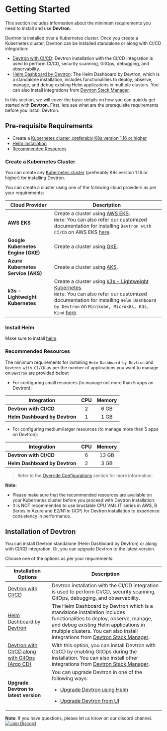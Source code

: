 # Getting Started
 
This section includes information about the minimum requirements you need to install and use **Devtron**.

Devtron is installed over a Kubernetes cluster. Once you create a Kubernetes cluster, Devtron can be installed standalone or along with CI/CD integration:

* [Devtron with CI/CD](../install/install-devtron-with-cicd.md): Devtron installation with the CI/CD integration is used to perform CI/CD, security scanning, GitOps, debugging, and observability.
* [Helm Dashboard by Devtron](../install/install-devtron.md): The Helm Dashboard by Devtron, which is a standalone installation, includes functionalities to deploy, observe, manage, and debug existing Helm applications in multiple clusters. You can also install integrations from [Devtron Stack Manager](../../user-guide/integrations/README.md).

In this section, we will cover the basic details on how you can quickly get started with **Devtron**.
First, lets see what are the prerequisite requirements before you install Devtron.

## Pre-requisite Requirements
* Create a [Kubernetes cluster, preferably K8s version 1.16 or higher](#create-a-kubernetes-cluster)
* [Helm Installation](https://helm.sh/docs/intro/install/)
* [Recommended Resources](#recommended-resources)


### Create a Kubernetes Cluster
 
You can create any [Kubernetes cluster](https://kubernetes.io/docs/tutorials/kubernetes-basics/create-cluster/) (preferably K8s version 1.16 or higher) for installing Devtron.

You can create a cluster using one of the following cloud providers as per your requirements:

| Cloud Provider | Description |
| --- | --- |
| **AWS EKS** | Create a cluster using [AWS EKS](https://docs.aws.amazon.com/eks/latest/userguide/getting-started-console.html). <br>`Note`: You can also refer our customized documentation for installing  `Devtron with CI/CD` on AWS EKS [here](https://github.com/devtron-labs/devtron/blob/b33a37bb608d07966c8f8b89e4f59287db873c6c/docs/setup/install/install-devtron-on-aws-eks.md).</br>  |
| **Google Kubernetes Engine (GKE)** | Create a cluster using [GKE](https://cloud.google.com/kubernetes-engine/). |
| **Azure Kubernetes Service (AKS)** | Create a cluster using [AKS](https://learn.microsoft.com/en-us/azure/aks/). | 
| **k3s - Lightweight Kubernetes** | Create a cluster using [k3s - Lightweight Kubernetes](https://devtron.ai/blog/deploy-your-applications-over-k3s-lightweight-kubernetes-in-no-time/).<br>`Note`: You can also refer our customized documentation for installing `Helm Dashboard by Devtron` on `Minikube, Microk8s, K3s, Kind` [here](../install/Install-devtron-on-Minikube-Microk8s-K3s-Kind.md).</br> | 



### Install Helm

Make sure to install [helm](https://helm.sh/docs/intro/install/).



### Recommended Resources

The minimum requirements for installing `Helm Dashboard by Devtron` and `Devtron with CI/CD` as per the number of applications you want to manage on `Devtron` are provided below:

* For configuring small resources (to manage not more than 5 apps on Devtron):

| Integration | CPU | Memory |
| --- | :---: | :---: |
| **Devtron with CI/CD** | 2 | 6 GB |
| **Helm Dashboard by Devtron** | 1 | 1 GB |

* For configuring medium/larger resources (to manage more than 5 apps on Devtron):

| Integration | CPU | Memory |
| --- | :---: | :---: |
| **Devtron with CI/CD** | 6 | 13 GB |
| **Helm Dashboard by Devtron** | 2 | 3 GB |

> Refer to the [Override Configurations](../install/override-default-devtron-installation-configs.md) section for more information.

**Note:**
* Please make sure that the recommended resources are available on your Kubernetes cluster before you proceed with Devtron installation.
* It is NOT recommended to use brustable CPU VMs (T series in AWS, B Series in Azure and E2/N1 in GCP) for Devtron installation to experience consistency in performance.
 

## Installation of Devtron

You can install Devtron standalone (Helm Dashboard by Devtron) or along with CI/CD integration. Or, you can upgrade Devtron to the latest version.

Choose one of the options as per your requirements:

| Installation Options | Description |
| --- | --- |
| [Devtron with CI/CD](../install/install-devtron-with-cicd.md) | Devtron installation with the CI/CD integration is used to perform CI/CD, security scanning, GitOps, debugging, and observability. |
| [Helm Dashboard by Devtron](../install/install-devtron.md) | The Helm Dashboard by Devtron which is a standalone installation includes functionalities to deploy, observe, manage, and debug existing Helm applications in multiple clusters. You can also install integrations from [Devtron Stack Manager](../../user-guide/integrations/README.md). |
| [Devtron with CI/CD along with GitOps (Argo CD)](../install/install-devtron-with-cicd-with-gitops.md) | With this option, you can install Devtron with CI/CD by enabling GitOps during the installation. You can also install other integrations from [Devtron Stack Manager](../../user-guide/integrations/README.md). |
| **Upgrade Devtron to latest version** | You can upgrade Devtron in one of the following ways:<ul><li>[Upgrade Devtron using Helm](../../setup/upgrade/README.md#upgrade-devtron-using-helm)</ul></li><ul><li>[Upgrade Devtron from UI](../../setup/upgrade/upgrade-devtron-ui.md)</ul></li> |

**Note**: If you have questions, please let us know on our discord channel. [![Join Discord](https://img.shields.io/badge/Join%20us%20on-Discord-e01563.svg)](https://discord.gg/jsRG5qx2gp)


